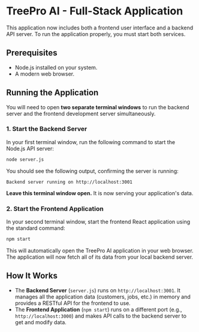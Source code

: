 # TreePro AI - Full-Stack Application

This application now includes both a frontend user interface and a backend API server. To run the application properly, you must start both services.

## Prerequisites

- Node.js installed on your system.
- A modern web browser.

## Running the Application

You will need to open **two separate terminal windows** to run the backend server and the frontend development server simultaneously.

### 1. Start the Backend Server

In your first terminal window, run the following command to start the Node.js API server:

```bash
node server.js
```

You should see the following output, confirming the server is running:

```
Backend server running on http://localhost:3001
```

**Leave this terminal window open.** It is now serving your application's data.

### 2. Start the Frontend Application

In your second terminal window, start the frontend React application using the standard command:

```bash
npm start
```

This will automatically open the TreePro AI application in your web browser. The application will now fetch all of its data from your local backend server.

## How It Works

- The **Backend Server** (`server.js`) runs on `http://localhost:3001`. It manages all the application data (customers, jobs, etc.) in memory and provides a RESTful API for the frontend to use.
- The **Frontend Application** (`npm start`) runs on a different port (e.g., `http://localhost:3000`) and makes API calls to the backend server to get and modify data.
